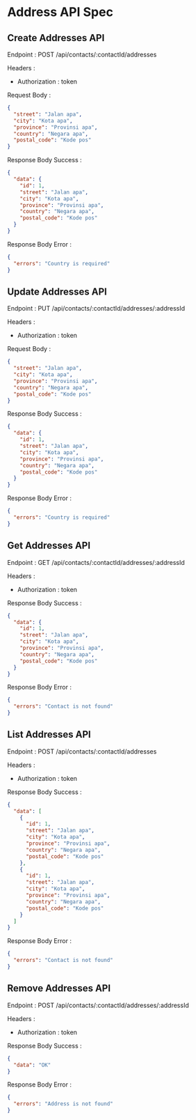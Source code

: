 # Address API Spec

## Create Addresses API

Endpoint : POST /api/contacts/:contactId/addresses

Headers :

- Authorization : token

Request Body :

```json
{
  "street": "Jalan apa",
  "city": "Kota apa",
  "province": "Provinsi apa",
  "country": "Negara apa",
  "postal_code": "Kode pos"
}
```

Response Body Success :

```json
{
  "data": {
    "id": 1,
    "street": "Jalan apa",
    "city": "Kota apa",
    "province": "Provinsi apa",
    "country": "Negara apa",
    "postal_code": "Kode pos"
  }
}
```

Response Body Error :

```json
{
  "errors": "Country is required"
}
```

## Update Addresses API

Endpoint : PUT /api/contacts/:contactId/addresses/:addressId

Headers :

- Authorization : token

Request Body :

```json
{
  "street": "Jalan apa",
  "city": "Kota apa",
  "province": "Provinsi apa",
  "country": "Negara apa",
  "postal_code": "Kode pos"
}
```

Response Body Success :

```json
{
  "data": {
    "id": 1,
    "street": "Jalan apa",
    "city": "Kota apa",
    "province": "Provinsi apa",
    "country": "Negara apa",
    "postal_code": "Kode pos"
  }
}
```

Response Body Error :

```json
{
  "errors": "Country is required"
}
```

## Get Addresses API

Endpoint : GET /api/contacts/:contactId/addresses/:addressId

Headers :

- Authorization : token

Response Body Success :

```json
{
  "data": {
    "id": 1,
    "street": "Jalan apa",
    "city": "Kota apa",
    "province": "Provinsi apa",
    "country": "Negara apa",
    "postal_code": "Kode pos"
  }
}
```

Response Body Error :

```json
{
  "errors": "Contact is not found"
}
```

## List Addresses API

Endpoint : POST /api/contacts/:contactId/addresses

Headers :

- Authorization : token

Response Body Success :

```json
{
  "data": [
    {
      "id": 1,
      "street": "Jalan apa",
      "city": "Kota apa",
      "province": "Provinsi apa",
      "country": "Negara apa",
      "postal_code": "Kode pos"
    },
    {
      "id": 1,
      "street": "Jalan apa",
      "city": "Kota apa",
      "province": "Provinsi apa",
      "country": "Negara apa",
      "postal_code": "Kode pos"
    }
  ]
}
```

Response Body Error :

```json
{
  "errors": "Contact is not found"
}
```

## Remove Addresses API

Endpoint : POST /api/contacts/:contactId/addresses/:addressId

Headers :

- Authorization : token

Response Body Success :

```json
{
  "data": "OK"
}
```

Response Body Error :

```json
{
  "errors": "Address is not found"
}
```

